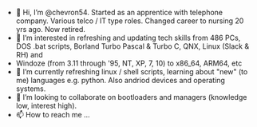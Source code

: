 - 👋 Hi, I’m @chevron54. Started as an apprentice with telephone company. Various telco / IT type roles. Changed career to nursing 20 yrs ago. Now retired.
- 👀 I’m interested in refreshing and updating tech skills from 486 PCs, DOS .bat scripts, Borland Turbo Pascal & Turbo C, QNX, Linux (Slack & RH) and
- Windoze (from 3.11 through '95, NT, XP, 7, 10) to x86_64, ARM64, etc
- 🌱 I’m currently refreshing linux / shell scripts, learning about "new" (to me) languages e.g. python. Also andriod devices and operating systems.
- 💞️ I’m looking to collaborate on bootloaders and managers (knowledge low, interest high).
- 📫 How to reach me ...

<!---
chevron54/chevron54 is a ✨ special ✨ repository because its `README.md` (this file) appears on your GitHub profile.
You can click the Preview link to take a look at your changes.
--->
